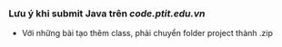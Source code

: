 ### Lưu ý khi submit Java trên *code.ptit.edu.vn*
- Với những bài tạo thêm class, phải chuyển folder project thành .zip

